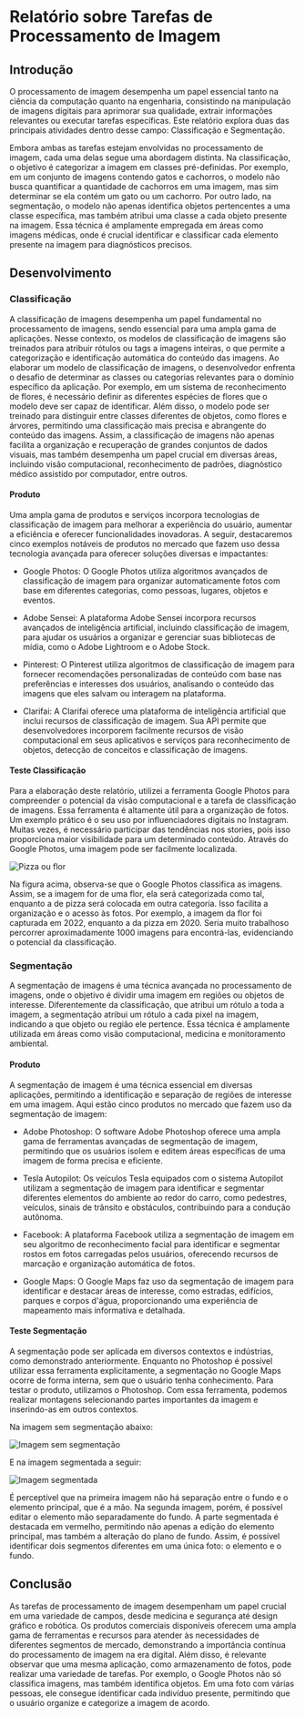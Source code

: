 # Relatório sobre Tarefas de Processamento de Imagem

## Introdução

O processamento de imagem desempenha um papel essencial tanto na ciência da computação quanto na engenharia, consistindo na manipulação de imagens digitais para aprimorar sua qualidade, extrair informações relevantes ou executar tarefas específicas. Este relatório explora duas das principais atividades dentro desse campo: Classificação e Segmentação.

Embora ambas as tarefas estejam envolvidas no processamento de imagem, cada uma delas segue uma abordagem distinta. Na classificação, o objetivo é categorizar a imagem em classes pré-definidas. Por exemplo, em um conjunto de imagens contendo gatos e cachorros, o modelo não busca quantificar a quantidade de cachorros em uma imagem, mas sim determinar se ela contém um gato ou um cachorro. Por outro lado, na segmentação, o modelo não apenas identifica objetos pertencentes a uma classe específica, mas também atribui uma classe a cada objeto presente na imagem. Essa técnica é amplamente empregada em áreas como imagens médicas, onde é crucial identificar e classificar cada elemento presente na imagem para diagnósticos precisos.

## Desenvolvimento

### Classificação

A classificação de imagens desempenha um papel fundamental no processamento de imagens, sendo essencial para uma ampla gama de aplicações. Nesse contexto, os modelos de classificação de imagens são treinados para atribuir rótulos ou tags a imagens inteiras, o que permite a categorização e identificação automática do conteúdo das imagens. Ao elaborar um modelo de classificação de imagens, o desenvolvedor enfrenta o desafio de determinar as classes ou categorias relevantes para o domínio específico da aplicação. Por exemplo, em um sistema de reconhecimento de flores, é necessário definir as diferentes espécies de flores que o modelo deve ser capaz de identificar. Além disso, o modelo pode ser treinado para distinguir entre classes diferentes de objetos, como flores e árvores, permitindo uma classificação mais precisa e abrangente do conteúdo das imagens. Assim, a classificação de imagens não apenas facilita a organização e recuperação de grandes conjuntos de dados visuais, mas também desempenha um papel crucial em diversas áreas, incluindo visão computacional, reconhecimento de padrões, diagnóstico médico assistido por computador, entre outros.

#### Produto

Uma ampla gama de produtos e serviços incorpora tecnologias de classificação de imagem para melhorar a experiência do usuário, aumentar a eficiência e oferecer funcionalidades inovadoras. A seguir, destacaremos cinco exemplos notáveis de produtos no mercado que fazem uso dessa tecnologia avançada para oferecer soluções diversas e impactantes:

- Google Photos: O Google Photos utiliza algoritmos avançados de classificação de imagem para organizar automaticamente fotos com base em diferentes categorias, como pessoas, lugares, objetos e eventos.

- Adobe Sensei: A plataforma Adobe Sensei incorpora recursos avançados de inteligência artificial, incluindo classificação de imagem, para ajudar os usuários a organizar e gerenciar suas bibliotecas de mídia, como o Adobe Lightroom e o Adobe Stock.
  
- Pinterest: O Pinterest utiliza algoritmos de classificação de imagem para fornecer recomendações personalizadas de conteúdo com base nas preferências e interesses dos usuários, analisando o conteúdo das imagens que eles salvam ou interagem na plataforma.

- Clarifai: A Clarifai oferece uma plataforma de inteligência artificial que inclui recursos de classificação de imagem. Sua API permite que desenvolvedores incorporem facilmente recursos de visão computacional em seus aplicativos e serviços para reconhecimento de objetos, detecção de conceitos e classificação de imagens.

#### Teste Classificação

Para a elaboração deste relatório, utilizei a ferramenta Google Photos para compreender o potencial da visão computacional e a tarefa de classificação de imagens. Essa ferramenta é altamente útil para a organização de fotos. Um exemplo prático é o seu uso por influenciadores digitais no Instagram. Muitas vezes, é necessário participar das tendências nos stories, pois isso proporciona maior visibilidade para um determinado conteúdo. Através do Google Photos, uma imagem pode ser facilmente localizada.

![Pizza ou flor](teste1.jpeg)

Na figura acima, observa-se que o Google Photos classifica as imagens. Assim, se a imagem for de uma flor, ela será categorizada como tal, enquanto a de pizza será colocada em outra categoria. Isso facilita a organização e o acesso às fotos. Por exemplo, a imagem da flor foi capturada em 2022, enquanto a da pizza em 2020. Seria muito trabalhoso percorrer aproximadamente 1000 imagens para encontrá-las, evidenciando o potencial da classificação.

### Segmentação

A segmentação de imagens é uma técnica avançada no processamento de imagens, onde o objetivo é dividir uma imagem em regiões ou objetos de interesse. Diferentemente da classificação, que atribui um rótulo a toda a imagem, a segmentação atribui um rótulo a cada pixel na imagem, indicando a que objeto ou região ele pertence. Essa técnica é amplamente utilizada em áreas como visão computacional, medicina e monitoramento ambiental.

#### Produto

A segmentação de imagem é uma técnica essencial em diversas aplicações, permitindo a identificação e separação de regiões de interesse em uma imagem. Aqui estão cinco produtos no mercado que fazem uso da segmentação de imagem:

- Adobe Photoshop: O software Adobe Photoshop oferece uma ampla gama de ferramentas avançadas de segmentação de imagem, permitindo que os usuários isolem e editem áreas específicas de uma imagem de forma precisa e eficiente.

- Tesla Autopilot: Os veículos Tesla equipados com o sistema Autopilot utilizam a segmentação de imagem para identificar e segmentar diferentes elementos do ambiente ao redor do carro, como pedestres, veículos, sinais de trânsito e obstáculos, contribuindo para a condução autônoma.

- Facebook: A plataforma Facebook utiliza a segmentação de imagem em seu algoritmo de reconhecimento facial para identificar e segmentar rostos em fotos carregadas pelos usuários, oferecendo recursos de marcação e organização automática de fotos.

- Google Maps: O Google Maps faz uso da segmentação de imagem para identificar e destacar áreas de interesse, como estradas, edifícios, parques e corpos d'água, proporcionando uma experiência de mapeamento mais informativa e detalhada.


#### Teste Segmentação

A segmentação pode ser aplicada em diversos contextos e indústrias, como demonstrado anteriormente. Enquanto no Photoshop é possível utilizar essa ferramenta explicitamente, a segmentação no Google Maps ocorre de forma interna, sem que o usuário tenha conhecimento. Para testar o produto, utilizamos o Photoshop. Com essa ferramenta, podemos realizar montagens selecionando partes importantes da imagem e inserindo-as em outros contextos.

Na imagem sem segmentação abaixo:

![Imagem sem segmentação](teste2.jpeg)

E na imagem segmentada a seguir:

![Imagem segmentada](teste2.jpeg)

É perceptível que na primeira imagem não há separação entre o fundo e o elemento principal, que é a mão. Na segunda imagem, porém, é possível editar o elemento mão separadamente do fundo. A parte segmentada é destacada em vermelho, permitindo não apenas a edição do elemento principal, mas também a alteração do plano de fundo. Assim, é possível identificar dois segmentos diferentes em uma única foto: o elemento e o fundo.


## Conclusão

As tarefas de processamento de imagem desempenham um papel crucial em uma variedade de campos, desde medicina e segurança até design gráfico e robótica. Os produtos comerciais disponíveis oferecem uma ampla gama de ferramentas e recursos para atender às necessidades de diferentes segmentos de mercado, demonstrando a importância contínua do processamento de imagem na era digital. Além disso, é relevante observar que uma mesma aplicação, como armazenamento de fotos, pode realizar uma variedade de tarefas. Por exemplo, o Google Photos não só classifica imagens, mas também identifica objetos. Em uma foto com várias pessoas, ele consegue identificar cada indivíduo presente, permitindo que o usuário organize e categorize a imagem de acordo.
